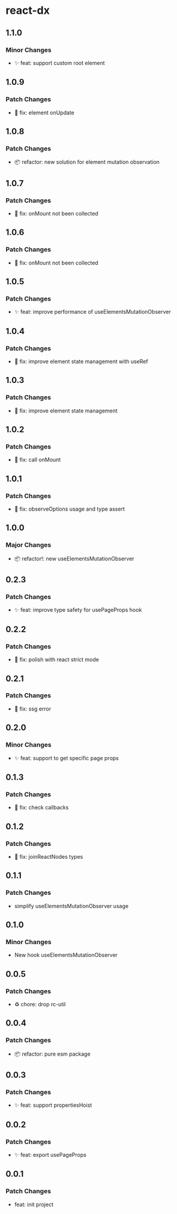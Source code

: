 # react-dx

## 1.1.0

### Minor Changes

- ✨ feat: support custom root element

## 1.0.9

### Patch Changes

- 🐛 fix: element onUpdate

## 1.0.8

### Patch Changes

- 📦 refactor: new solution for element mutation observation

## 1.0.7

### Patch Changes

- 🐛 fix: onMount not been collected

## 1.0.6

### Patch Changes

- 🐛 fix: onMount not been collected

## 1.0.5

### Patch Changes

- ✨ feat: improve performance of useElementsMutationObserver

## 1.0.4

### Patch Changes

- 🐛 fix: improve element state management with useRef

## 1.0.3

### Patch Changes

- 🐛 fix: improve element state management

## 1.0.2

### Patch Changes

- 🐛 fix: call onMount

## 1.0.1

### Patch Changes

- 🐛 fix: observeOptions usage and type assert

## 1.0.0

### Major Changes

- 📦 refactor!: new useElementsMutationObserver

## 0.2.3

### Patch Changes

- ✨ feat: improve type safety for usePageProps hook

## 0.2.2

### Patch Changes

- 🐛 fix: polish with react strict mode

## 0.2.1

### Patch Changes

- 🐛 fix: ssg error

## 0.2.0

### Minor Changes

- ✨ feat: support to get specific page props

## 0.1.3

### Patch Changes

- 🐛 fix: check callbacks

## 0.1.2

### Patch Changes

- 🐛 fix: joinReactNodes types

## 0.1.1

### Patch Changes

- simplify useElementsMutationObserver usage

## 0.1.0

### Minor Changes

- New hook useElementsMutationObserver

## 0.0.5

### Patch Changes

- ♻️ chore: drop rc-util

## 0.0.4

### Patch Changes

- 📦 refactor: pure esm package

## 0.0.3

### Patch Changes

- ✨ feat: support propertiesHoist

## 0.0.2

### Patch Changes

- ✨ feat: export usePageProps

## 0.0.1

### Patch Changes

- feat: init project
